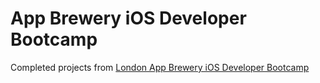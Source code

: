 # App Brewery iOS Developer Bootcamp

Completed projects from [London App Brewery iOS Developer Bootcamp](https://www.udemy.com/course/ios-13-app-development-bootcamp/?referralCode=D3530B180A3ECABC6056%22)